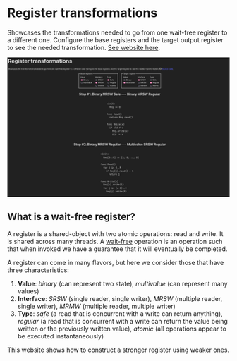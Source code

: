 # Register transformations

Showcases the transformations needed to go from one wait-free register to a different one. Configure the base registers and the target output register to see the needed transformation. [See website here](https://shilangyu.dev/register-transformations).

<!-- TODO screenshot -->

![Showcase of the site](demo.png)

## What is a wait-free register?

A register is a shared-object with two atomic operations: read and write. It is shared across many threads. A [wait-free](https://en.wikipedia.org/wiki/Non-blocking_algorithm#Wait-freedom) operation is an operation such that when invoked we have a guarantee that it will eventually be completed.

A register can come in many flavors, but here we consider those that have three characteristics:

1. **Value**: _binary_ (can represent two state), _multivalue_ (can represent many values)
2. **Interface**: _SRSW_ (single reader, single writer), _MRSW_ (multiple reader, single writer), _MRMW_ (multiple reader, multiple writer)
3. **Type**: _safe_ (a read that is concurrent with a write can return anything), _regular_ (a read that is concurrent with a write can return the value being written or the previously written value), _atomic_ (all operations appear to be executed instantaneously)

This website shows how to construct a stronger register using weaker ones.
